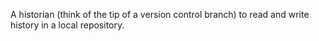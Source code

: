 A historian (think of the tip of a version control branch) to read and write history in a local repository.